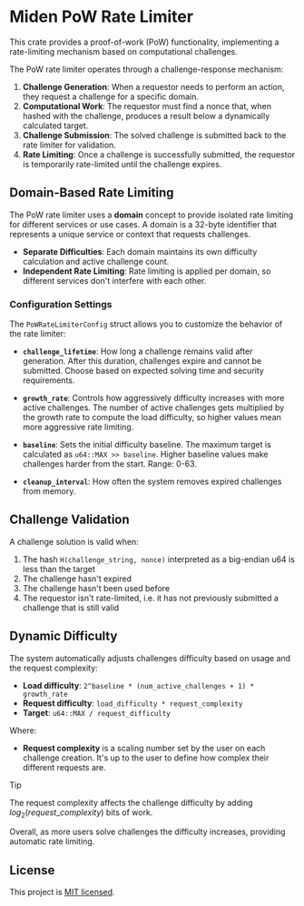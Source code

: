 # Miden PoW Rate Limiter

This crate provides a proof-of-work (PoW) functionality, implementing a rate-limiting mechanism based on computational challenges.

The PoW rate limiter operates through a challenge-response mechanism:

1. **Challenge Generation**: When a requestor needs to perform an action, they request a challenge for a specific domain.
2. **Computational Work**: The requestor must find a nonce that, when hashed with the challenge, produces a result below a dynamically calculated target.
3. **Challenge Submission**: The solved challenge is submitted back to the rate limiter for validation.
4. **Rate Limiting**: Once a challenge is successfully submitted, the requestor is temporarily rate-limited until the challenge expires.

## Domain-Based Rate Limiting

The PoW rate limiter uses a **domain** concept to provide isolated rate limiting for different services or use cases. A domain is a 32-byte identifier that represents a unique service or context that requests challenges.

- **Separate Difficulties**: Each domain maintains its own difficulty calculation and active challenge count.
- **Independent Rate Limiting**: Rate limiting is applied per domain, so different services don't interfere with each other.

### Configuration Settings

The `PoWRateLimiterConfig` struct allows you to customize the behavior of the rate limiter:

- **`challenge_lifetime`**: How long a challenge remains valid after generation. After this duration, challenges expire and cannot be submitted. Choose based on expected solving time and security requirements.

- **`growth_rate`**: Controls how aggressively difficulty increases with more active challenges. The number of active challenges gets multiplied by the growth rate to compute the load difficulty, so higher values mean more aggressive rate limiting.

- **`baseline`**: Sets the initial difficulty baseline. The maximum target is calculated as `u64::MAX >> baseline`. Higher baseline values make challenges harder from the start. Range: 0-63.

- **`cleanup_interval`**: How often the system removes expired challenges from memory.

## Challenge Validation

A challenge solution is valid when:
1. The hash `H(challenge_string, nonce)` interpreted as a big-endian u64 is less than the target
2. The challenge hasn't expired
3. The challenge hasn't been used before
4. The requestor isn't rate-limited, i.e. it has not previously submitted a challenge that is still valid

## Dynamic Difficulty

The system automatically adjusts challenges difficulty based on usage and the request complexity:
- **Load difficulty**: `2^baseline * (num_active_challenges + 1) * growth_rate`
- **Request difficulty**: `load_difficulty * request_complexity`
- **Target**: `u64::MAX / request_difficulty`

Where:
- **Request complexity** is a scaling number set by the user on each challenge creation. It's up to the user to define how complex their different requests are.

> [!TIP]
> The request complexity affects the challenge difficulty by adding $log_2(request\_complexity)$ bits of work.

Overall, as more users solve challenges the difficulty increases, providing automatic rate limiting.

## License

This project is [MIT licensed](../../LICENSE).
